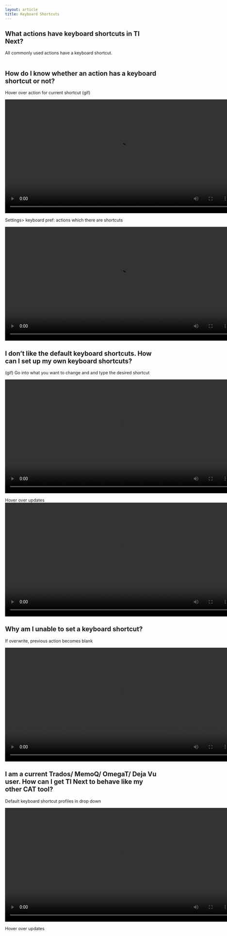 ```yaml
---
layout: article
title: Keyboard Shortcuts
---
```



## What actions have keyboard shortcuts in TI Next?

All commonly used actions have a keyboard shortcut.
<br>&nbsp;

## How do I know whether an action has a keyboard shortcut or not?

Hover over action for current shortcut (gif)

<video width="750" src="/uploads/TI-NEXT-VIDEOS/Hover Over Keyboard Shortcuts.mp4" controls autoplay loop="loop"></video>

Settings&gt; keyboard pref: actions which there are shortcuts

<video width="750" src="/uploads/TI-NEXT-VIDEOS/Settings_Keyboard Pref.mp4"></video>

## I don’t like the default keyboard shortcuts. How can I set up my own keyboard shortcuts?

(gif) Go into what you want to change and and type the desired shortcut

<video width="750" src="/uploads/TI-NEXT-VIDEOS/Set Custom Shortcut.mp4"></video>

Hover over updates
<video width="750" src="/uploads/TI-NEXT-VIDEOS/Hoverover Updates.mp4"></video>

## Why am I unable to set a keyboard shortcut?

If overwrite, previous action becomes blank

<video width="750" src="/uploads/TI-NEXT-VIDEOS/Overwrite Shortcut.mp4"></video>

## I am a current Trados/ MemoQ/ OmegaT/ Deja Vu user. How can I get TI Next to behave like my other CAT tool?

Default keyboard shortcut profiles in drop down

<video width="750" src="/uploads/TI-NEXT-VIDEOS/Default keyboard shortcut profiles in drop down.mp4"></video>

Hover over updates

